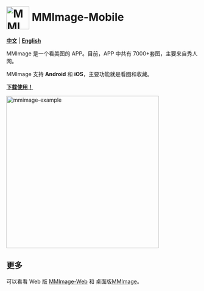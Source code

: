# <img src="https://github.com/user-attachments/assets/44118e37-44e6-484b-9e78-bf3cee18c0d6" width="60px" align="center" alt="MMImage icon" /> MMImage-Mobile

[**中文**](https://github.com/gaspardruan/MMImage-Mobile) | [**English**](https://github.com/gaspardruan/MMImage-Mobile/blob/main/README-EN.md)

MMImage 是一个看美图的 APP。目前，APP 中共有 7000+套图，主要来自秀人网。

MMImage 支持 **Android** 和 **iOS**，主要功能就是看图和收藏。

**[下载使用！](https://github.com/gaspardruan/MMImage-Mobile/releases)**

<img width="400px" align="center" alt="mmimage-example" src="https://github.com/user-attachments/assets/1357e502-466a-4a26-b9b4-c4bb8a35edab" />

## 更多

可以看看 Web 版 [MMImage-Web](https://github.com/gaspardruan/MMImage-Web) 和 桌面版[MMImage](https://github.com/gaspardruan/MMImage)。
